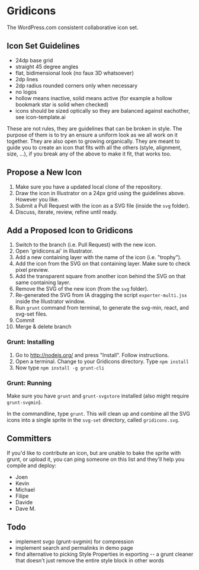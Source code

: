 # Gridicons

The WordPress.com consistent collaborative icon set.


## Icon Set Guidelines

- 24dp base grid
- straight 45 degree angles
- flat, bidimensional look (no faux 3D whatsoever)
- 2dp lines
- 2dp radius rounded corners only when necessary
- no logos
- hollow means inactive, solid means active (for example a hollow bookmark star is solid when checked)
- icons should be sized optically so they are balanced against eachother, see icon-template.ai

These are not rules, they are guidelines that can be broken in style. The purpose of them is to try an ensure a uniform look as we all work on it together. They are also open to growing organically. They are meant to guide you to create an icon that fits with all the others (style, alignment, size, ...), if you break any of the above to make it fit, that works too.


## Propose a New Icon

1. Make sure you have a updated local clone of the repository.
2. Draw the icon in Illustrator on a 24px grid using the guidelines above. However you like.
3. Submit a Pull Request with the icon as a SVG file (inside the `svg` folder).
4. Discuss, iterate, review, refine until ready.


## Add a Proposed Icon to Gridicons

1. Switch to the branch (i.e. Pull Request) with the new icon.
2. Open 'gridicons.ai' in Illustrator.
3. Add a new containing layer with the name of the icon (i.e. "trophy").
4. Add the icon from the SVG on that containing layer. Make sure to check pixel preview.
5. Add the transparent square from another icon behind the SVG on that same containing layer.
6. Remove the SVG of the new icon (from the `svg` folder).
7. Re-generated the SVG from IA dragging the script `exporter-multi.jsx` inside the Illustrator window.
8. Run `grunt` command from terminal, to generate the svg-min, react, and svg-set files.
9. Commit
10. Merge & delete branch


### Grunt: Installing

1. Go to http://nodejs.org/ and press "Install". Follow instructions.
2. Open a terminal. Change to your Gridicons directory. Type `npm install`
3. Now type `npm install -g grunt-cli`


### Grunt: Running

Make sure you have `grunt` and `grunt-svgstore` installed (also might require `grunt-svgmin`). 

In the commandline, type `grunt`. This will clean up and combine all the SVG icons into a single sprite in the `svg-set` directory, called `gridicons.svg`. 


## Committers

If you'd like to contribute an icon, but are unable to bake the sprite with grunt, or upload it, you can ping someone on this list and they'll help you compile and deploy:

- Joen
- Kevin
- Michael
- Filipe
- Davide
- Dave M.


## Todo

- implement svgo (grunt-svgmin) for compression
- implement search and permalinks in demo page
- find alternative to picking Style Properties in exporting -- a grunt cleaner that doesn't just remove the entire style block in other words
